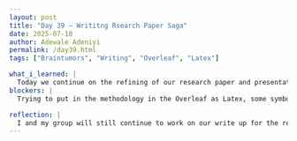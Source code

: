 ```yaml
---
layout: post
title: "Day 39 – Writitng Rsearch Paper Saga"
date: 2025-07-18
author: Adewale Adeniyi
permalink: /day39.html
tags: ["Braintumors", "Writing", "Overleaf", "Latex"]

what_i_learned: |
  Today we continue on the refining of our research paper and presentation, I thought we would have been able to do an overleaf workshop which would have made the writing process on Latex very fast and less problematic but I was able to get what I need from the help of a template i found and manus ai for assistance, we are almost done today I and Ato re-edited the introduction after Mr. Tije's and Dr. Richard's comment and corrections on wednesday, we would still present it to them just for confirmation that we are done and good to go. I reviewed Skylar methodology write up which was already perfect in my opinion but just needed a few re-wording. After that I added that to our overleaf. Now all that is left is the Results, Discussion and Conclusion.
blockers: |
  Trying to put in the methodology in the Overleaf as Latex, some symbol were giving unwanted functions in the write up.

reflection: |
  I and my group will still continue to work on our write up for the research paper and also present amongst ourselves for confidence boost and readiness for the final sympodium on the 31st, thanks to our team this research has been made quite possible tho it seemed tough but we've been able to make some great discoveries and to enlarge our knowledge of both technology and biology.
--- 
```

